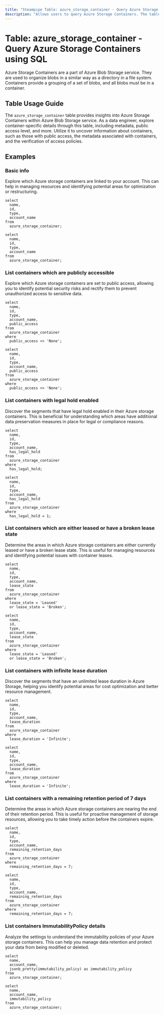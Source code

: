 ```yaml
---
title: "Steampipe Table: azure_storage_container - Query Azure Storage Containers using SQL"
description: "Allows users to query Azure Storage Containers. The table provides details about each container in the Azure Storage Account, including metadata, public access level, and more."
---
```


# Table: azure_storage_container - Query Azure Storage Containers using SQL

Azure Storage Containers are a part of Azure Blob Storage service. They are used to organize blobs in a similar way as a directory in a file system. Containers provide a grouping of a set of blobs, and all blobs must be in a container.

## Table Usage Guide

The `azure_storage_container` table provides insights into Azure Storage Containers within Azure Blob Storage service. As a data engineer, explore container-specific details through this table, including metadata, public access level, and more. Utilize it to uncover information about containers, such as those with public access, the metadata associated with containers, and the verification of access policies.

## Examples

### Basic info
Explore which Azure storage containers are linked to your account. This can help in managing resources and identifying potential areas for optimization or restructuring.

```sql+postgres
select
  name,
  id,
  type,
  account_name
from
  azure_storage_container;
```

```sql+sqlite
select
  name,
  id,
  type,
  account_name
from
  azure_storage_container;
```

### List containers which are publicly accessible
Explore which Azure storage containers are set to public access, allowing you to identify potential security risks and rectify them to prevent unauthorized access to sensitive data.

```sql+postgres
select
  name,
  id,
  type,
  account_name,
  public_access
from
  azure_storage_container
where
  public_access <> 'None';
```

```sql+sqlite
select
  name,
  id,
  type,
  account_name,
  public_access
from
  azure_storage_container
where
  public_access <> 'None';
```

### List containers with legal hold enabled
Discover the segments that have legal hold enabled in their Azure storage containers. This is beneficial for understanding which areas have additional data preservation measures in place for legal or compliance reasons.

```sql+postgres
select
  name,
  id,
  type,
  account_name,
  has_legal_hold
from
  azure_storage_container
where
  has_legal_hold;
```

```sql+sqlite
select
  name,
  id,
  type,
  account_name,
  has_legal_hold
from
  azure_storage_container
where
  has_legal_hold = 1;
```

### List containers which are either leased or have a broken lease state
Determine the areas in which Azure storage containers are either currently leased or have a broken lease state. This is useful for managing resources and identifying potential issues with container leases.

```sql+postgres
select
  name,
  id,
  type,
  account_name,
  lease_state
from
  azure_storage_container
where
  lease_state = 'Leased'
  or lease_state = 'Broken';
```

```sql+sqlite
select
  name,
  id,
  type,
  account_name,
  lease_state
from
  azure_storage_container
where
  lease_state = 'Leased'
  or lease_state = 'Broken';
```

### List containers with infinite lease duration
Discover the segments that have an unlimited lease duration in Azure Storage, helping you identify potential areas for cost optimization and better resource management.

```sql+postgres
select
  name,
  id,
  type,
  account_name,
  lease_duration
from
  azure_storage_container
where
  lease_duration = 'Infinite';
```

```sql+sqlite
select
  name,
  id,
  type,
  account_name,
  lease_duration
from
  azure_storage_container
where
  lease_duration = 'Infinite';
```

### List containers with a remaining retention period of 7 days
Determine the areas in which Azure storage containers are nearing the end of their retention period. This is useful for proactive management of storage resources, allowing you to take timely action before the containers expire.

```sql+postgres
select
  name,
  id,
  type,
  account_name,
  remaining_retention_days
from
  azure_storage_container
where
  remaining_retention_days = 7;
```

```sql+sqlite
select
  name,
  id,
  type,
  account_name,
  remaining_retention_days
from
  azure_storage_container
where
  remaining_retention_days = 7;
```

### List containers ImmutabilityPolicy details
Analyze the settings to understand the immutability policies of your Azure storage containers. This can help you manage data retention and protect your data from being modified or deleted.

```sql+postgres
select
  name,
  account_name,
  jsonb_pretty(immutability_policy) as immutability_policy
from
  azure_storage_container;
```

```sql+sqlite
select
  name,
  account_name,
  immutability_policy
from
  azure_storage_container;
```